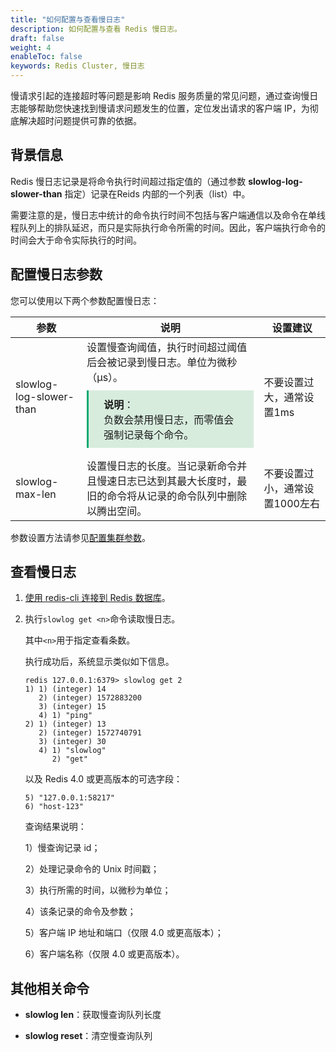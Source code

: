 ```yaml
---
title: "如何配置与查看慢日志"
description: 如何配置与查看 Redis 慢日志。
draft: false
weight: 4
enableToc: false
keywords: Redis Cluster, 慢日志
---
```


慢请求引起的连接超时等问题是影响 Redis 服务质量的常见问题，通过查询慢日志能够帮助您快速找到慢请求问题发生的位置，定位发出请求的客户端 IP，为彻底解决超时问题提供可靠的依据。

## 背景信息

Redis 慢日志记录是将命令执行时间超过指定值的（通过参数 **slowlog-log-slower-than** 指定）记录在Reids 内部的一个列表（list）中。

需要注意的是，慢日志中统计的命令执行时间不包括与客户端通信以及命令在单线程队列上的排队延迟，而只是实际执行命令所需的时间。因此，客户端执行命令的时间会大于命令实际执行的时间。

## 配置慢日志参数

您可以使用以下两个参数配置慢日志：

| 参数                    | 说明                                                         | 设置建议                       |
| ----------------------- | ------------------------------------------------------------ | ------------------------------ |
| slowlog-log-slower-than | 设置慢查询阈值，执行时间超过阈值后会被记录到慢日志。单位为微秒（μs）。<div style="background-color: #D8ECDE; padding: 10px 24px; margin: 10px 0; border-left: 3px solid #00a971;">  <b>说明</b>：<br/>负数会禁用慢日志，而零值会强制记录每个命令。</div> | 不要设置过大，通常设置1ms      |
| slowlog-max-len         | 设置慢日志的长度。当记录新命令并且慢速日志已达到其最大长度时，最旧的命令将从记录的命令队列中删除以腾出空间。 | 不要设置过小，通常设置1000左右 |



参数设置方法请参见[配置集群参数](../../manual/cfginstance/paramconfig/)。

## 查看慢日志

1. [使用 redis-cli 连接到 Redis 数据库](../../manual/connect/redis_cli/)。

2. 执行`slowlog get <n>`命令读取慢日志。

   其中`<n>`用于指定查看条数。

   执行成功后，系统显示类似如下信息。

   ```
   redis 127.0.0.1:6379> slowlog get 2
   1) 1) (integer) 14
      2) (integer) 1572883200
      3) (integer) 15
      4) 1) "ping"
   2) 1) (integer) 13
      2) (integer) 1572740791
      3) (integer) 30
      4) 1) "slowlog"
         2) "get"
   ```

   以及 Redis 4.0 或更高版本的可选字段：

   ```
   5) "127.0.0.1:58217"
   6) "host-123"
   ```

   查询结果说明：

   1）慢查询记录 id；

   2）处理记录命令的 Unix 时间戳；

   3）执行所需的时间，以微秒为单位；

   4）该条记录的命令及参数；

   5）客户端 IP 地址和端口（仅限 4.0 或更高版本）；

   6）客户端名称（仅限 4.0 或更高版本）。

## 其他相关命令

- **slowlog len**：获取慢查询队列长度

- **slowlog reset**：清空慢查询队列


